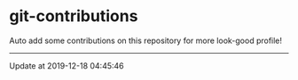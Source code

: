 # git-contributions

Auto add some contributions on this repository for more look-good profile!

---

Update at 2019-12-18 04:45:46
